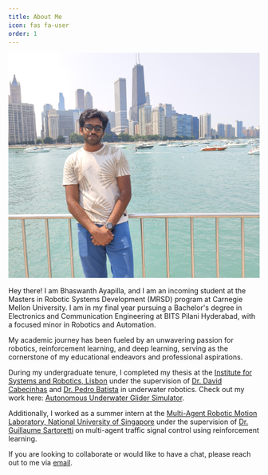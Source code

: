 ```yaml
---
title: About Me
icon: fas fa-user
order: 1
---
```


<!-- <div style="text-align: right">
    <img align="left" src="/assets/images/me1_border.png" alt="drawing" width="400"/>
</div> -->

![](/assets/aboutme.jpg)


<!-- Hey there! I am Bhaswanth Ayapilla, a passionate fourth-year undergraduate student at BITS Pilani Hyderabad. I am pursuing Electronics and Communication Engineering, with a minor in Robotics and Automation. -->

Hey there! I am Bhaswanth Ayapilla, and I am an incoming student at the Masters in Robotic Systems Development (MRSD) program at Carnegie Mellon University. I am in my final year pursuing a Bachelor's degree in Electronics and Communication Engineering at BITS Pilani Hyderabad, with a focused minor in Robotics and Automation.

<!-- I have a deep-rooted passion for robotics, reinforcement learning, and deep learning, which has shaped my academic journey and career aspirations. -->

My academic journey has been fueled by an unwavering passion for robotics, reinforcement learning, and deep learning, serving as the cornerstone of my educational endeavors and professional aspirations.

During my undergraduate tenure, I completed my thesis at the [Institute for Systems and Robotics, Lisbon](https://welcome.isr.tecnico.ulisboa.pt/) under the supervision of [Dr. David Cabecinhas](https://welcome.isr.tecnico.ulisboa.pt/author/davidalexandre/) and [Dr. Pedro Batista](https://welcome.isr.tecnico.ulisboa.pt/author/pedrotiagomartins/) in underwater robotics. Check out my work here: [Autonomous Underwater Glider Simulator](https://bhaswanth-a.github.io/posts/aug-simulator/). 

Additionally, I worked as a summer intern at the [Multi-Agent Robotic Motion Laboratory, National University of Singapore](https://www.marmotlab.org/index.html) under the supervision of [Dr. Guillaume Sartoretti](https://www.marmotlab.org/bio.html) on multi-agent traffic signal control using reinforcement learning. 

If you are looking to collaborate or would like to have a chat, please reach out to me via [email](mailto:bhaswanthayapilla@gmail.com).